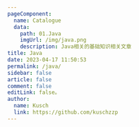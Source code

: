 ```yaml
---
pageComponent:
  name: Catalogue
  data:
    path: 01.Java
    imgUrl: /img/java.png
    description: Java相关的基础知识相关文章
title: Java
date: 2023-04-17 11:50:53
permalink: /java/
sidebar: false
article: false
comment: false
editLink: false。
author:
  name: Kusch
  link: https://github.com/kuschzzp
---
```

